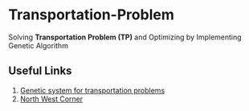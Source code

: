 # Transportation-Problem
Solving **Transportation Problem (TP)** and Optimizing by Implementing Genetic Algorithm   


## Useful Links
1. [Genetic system for transportation problems](https://scholarworks.umt.edu/cgi/viewcontent.cgi?article=6577&context=etd)
2. [North West Corner](https://geekrodion.com/blog/operations/corner)
